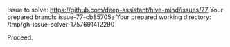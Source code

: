 Issue to solve: https://github.com/deep-assistant/hive-mind/issues/77
Your prepared branch: issue-77-cb85705a
Your prepared working directory: /tmp/gh-issue-solver-1757691412290

Proceed.